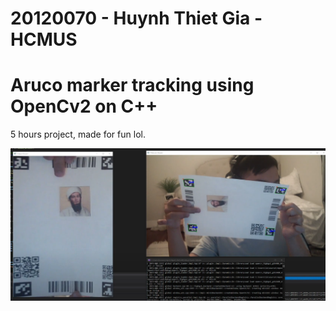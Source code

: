 # 20120070 - Huynh Thiet Gia - HCMUS
# Aruco marker tracking using OpenCv2 on C++
5 hours project, made for fun lol.

![Osama Bin Russell](./Ayyyy.PNG)

